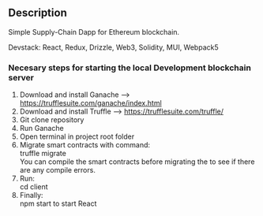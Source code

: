 ## Description

Simple Supply-Chain Dapp for Ethereum blockchain. 
    
Devstack: React, Redux, Drizzle, Web3, Solidity, MUI, Webpack5  

### Necesary steps for starting the local Development blockchain server  
1. Download and install Ganache --> https://trufflesuite.com/ganache/index.html<br/>
2. Download and install Truffle --> https://trufflesuite.com/truffle/<br/>
3. Git clone repository<br/>
4. Run Ganache<br/>
5. Open terminal in project root folder<br/>
6. Migrate smart contracts with command: <br/>
    truffle migrate  
You can compile the smart contracts before migrating the to see if there are any compile errors.<br/>
7.  Run: <br/>
    cd client
8. Finally: <br/>
    npm start 
to start React